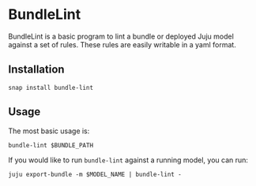 # BundleLint

BundleLint is a basic program to lint a bundle or deployed Juju model against a set of rules. These rules are easily writable in a yaml format.

## Installation

`snap install bundle-lint`

## Usage

The most basic usage is:

    bundle-lint $BUNDLE_PATH

If you would like to run `bundle-lint` against a running model, you can run:

    juju export-bundle -m $MODEL_NAME | bundle-lint -
